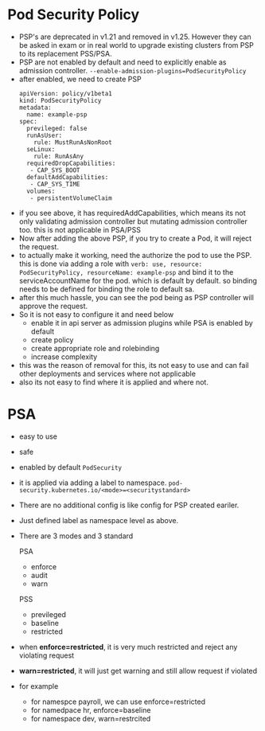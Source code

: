 # Pod Security Policy

- PSP's are deprecated in v1.21 and removed in v1.25. However they can be asked in exam or in real world to upgrade existing 
clusters from PSP to its replacement PSS/PSA.
- PSP are not enabled by default and need to explicitly enable as admission controller. `--enable-admission-plugins=PodSecurityPolicy`
- after enabled, we need to create PSP
  ````
  apiVersion: policy/v1beta1
  kind: PodSecurityPolicy
  metadata:
    name: example-psp
  spec:
    previleged: false
    runAsUser:
      rule: MustRunAsNonRoot
    seLinux:
      rule: RunAsAny
    requiredDropCapabilities:
     - CAP_SYS_BOOT
    defaultAddCapabilities:
     - CAP_SYS_TIME
    volumes:
     - persistentVolumeClaim
  ````
- if you see above, it has requiredAddCapabilities, which means its not only validating admission controller but mutating admission controller too. this is not applicable in PSA/PSS
- Now after adding the above PSP, if you try to create a Pod, it will reject the request.
- to actually make it working, need the authorize the pod to use the PSP. this is done via adding a role with `verb: use, resource: PodSecurityPolicy, resourceName: example-psp` and bind it to the serviceAccountName for the pod. which is default by default. so binding needs to be defined for binding the role to default sa.
- after this much hassle, you can see the pod being as PSP controller will approve the request.
- So it is not easy to configure it and need below
  - enable it in api server as admission plugins while PSA is enabled by default
  - create policy
  - create appropriate role and rolebinding
  - increase complexity
- this was the reason of removal for this, its not easy to use and can fail other deployments and services where not applicable
- also its not easy to find where it is applied and where not.

# PSA
- easy to use
- safe
- enabled by default `PodSecurity`
- it is applied via adding a label to namespace. `pod-security.kubernetes.io/<mode>=<securitystandard>`
- There are no additional config is like config for PSP created eariler.
- Just defined label as namespace level as above.
- There are 3 modes and 3 standard

  PSA
  - enforce
  - audit
  - warn
 
  PSS
  - previleged
  - baseline
  - restricted
 
- when **enforce=restricted**, it is very much restricted and reject any violating request
- **warn=restricted**, it will just get warning and still allow request if violated
- for example
  - for namespce payroll, we can use    enforce=restricted
  - for namedpace hr,  enforce=baseline
  - for namespace dev, warn=restrcited
